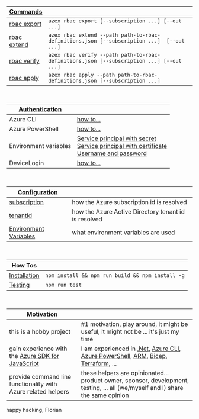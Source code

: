 
| [Commands](/docs/commands/readme.md) | |
|-|-|
|[rbac export](/docs/commands/rbac/export.md)|`azex rbac export [--subscription ...] [--out ...]`|
|[rbac extend](/docs/commands/rbac/extend.md)|`azex rbac extend --path path-to-rbac-definitions.json [--subscription ...]  [--out ...]`|
|[rbac verify](/docs/commands/rbac/verify.md)|`azex rbac verify --path path-to-rbac-definitions.json [--subscription ...] [--out ...]`|
|[rbac apply ](/docs/commands/rbac/apply.md )|`azex rbac apply --path path-to-rbac-definitions.json [--subscription ...]`|

<br/>

|[Authentication](/docs/authentication/readme.md)| |
|-|-|
|Azure CLI|[how to...](/docs/authentication/readme.md#authenticate-via-the-azure-cli)|
|Azure PowerShell|[how to...](/docs/authentication/readme.md#authenticate-via-azure-powershell)|
|Environment variables|[Service principal with secret](/docs/authentication/readme.md#service-principal-with-secret)<br/>[Service principal with certificate](/docs/authentication/readme.md#service-principal-with-certificate)<br/>[Username and password](/docs/authentication/readme.md#username-and-password)|
| DeviceLogin|[how to...](/docs/authentication/readme.md#authenticate-with-devicelogin)|

<br/>

|[Configuration](/docs/configuration/index.md)| |
|-|-|
|[subscription](/docs/configuration/subscription.md)| how the Azure subscription id is resolved |
|[tenantId](/docs/configuration/tenantId.md)| how the Azure Active Directory tenant id is resolved |
|[Environment Variables](/docs/configuration/environment-variables.md)| what environment variables are used |

<br/>

| How Tos | |
|-|-|
|[Installation](/docs//installation/readme.md)| `npm install && npm run build && npm install -g`|
|[Testing](/docs//testing/readme.md)| `npm run test` |

<br/>

|Motivation ||
|-|-|
| this is a hobby project                                                                        | #1 motivation, play around, it might be useful, it might not be ... it's just my time  |
| gain experience with the [Azure SDK for JavaScript](https://github.com/Azure/azure-sdk-for-js) | I am experienced in [.Net](https://dotnet.microsoft.com/), [Azure CLI](https://learn.microsoft.com/en-us/cli/azure/), [Azure PowerShell](https://learn.microsoft.com/en-us/powershell/azure/get-started-azureps), [ARM](https://learn.microsoft.com/en-us/azure/azure-resource-manager/templates/), [Bicep](https://learn.microsoft.com/en-us/azure/azure-resource-manager/bicep/overview?tabs=bicep), [Terraform](https://learn.microsoft.com/en-us/azure/developer/terraform/overview), ...|
| provide command line functionality with Azure related helpers                                  | these helpers are opinionated... product owner, sponsor, development, testing, ... all (we/myself and I) share the same opinion |


happy hacking,
Florian